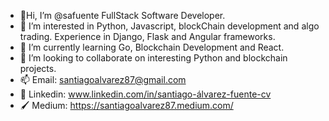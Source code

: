 - 👋Hi, I’m @safuente FullStack Software Developer.
- 👀 I’m interested in Python, Javascript, blockChain development and algo trading. Experience in Django, Flask and Angular frameworks.
- 🌱 I’m currently learning Go, Blockchain Development and React.
- 💞️ I’m looking to collaborate on interesting Python and blockchain projects.
- 📫 Email: santiagoalvarez87@gmail.com 
- 📄 Linkedin: www.linkedin.com/in/santiago-álvarez-fuente-cv 
- 🖌 Medium: https://santiagoalvarez87.medium.com/

